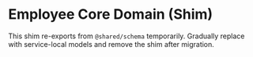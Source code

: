 # Employee Core Domain (Shim)

This shim re-exports from `@shared/schema` temporarily. Gradually replace with service-local models and remove the shim after migration.